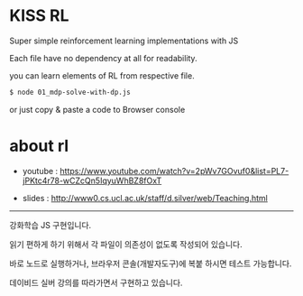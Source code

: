 # KISS RL

Super simple reinforcement learning implementations with JS

Each file have no dependency at all for readability. 

you can learn elements of RL from respective file.

```bash
$ node 01_mdp-solve-with-dp.js
```

or just copy & paste a code to Browser console

# about rl 

* youtube : https://www.youtube.com/watch?v=2pWv7GOvuf0&list=PL7-jPKtc4r78-wCZcQn5IqyuWhBZ8fOxT

* slides : http://www0.cs.ucl.ac.uk/staff/d.silver/web/Teaching.html


---

강화학습 JS 구현입니다.

읽기 편하게 하기 위해서 각 파일이 의존성이 없도록 작성되어 있습니다.

바로 노드로 실행하거나, 브라우저 콘솔(개발자도구)에 복붙 하시면 테스트 가능합니다.

데이비드 실버 강의를 따라가면서 구현하고 있습니다. 

